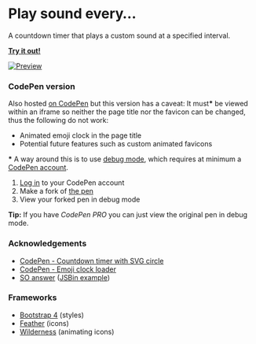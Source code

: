 # Play sound every&hellip;
A countdown timer that plays a custom sound at a specified interval.

<a href="https://hatscripts.github.io/play-sound-every">__Try it out!__

![Preview](https://hatscripts.github.io/play-sound-every/preview.png)</a>

### CodePen version
Also hosted [on CodePen](https://codepen.io/HatScripts/full/VXEyVB) but this version has a caveat: It must<b>*</b> be viewed within an iframe so neither the page title nor the favicon can be changed, thus the following do not work:
* Animated emoji clock in the page title
* Potential future features such as custom animated favicons

<b>*</b> A way around this is to use [debug mode](https://blog.codepen.io/documentation/views/debug-view/), which requires at minimum a [CodePen account](https://codepen.io/accounts/signup/user/free).
1. [Log in](https://codepen.io/login) to your CodePen account
2. Make a fork of [the pen](https://codepen.io/HatScripts/pen/VXEyVB)
3. View your forked pen in debug mode

__Tip:__ If you have _CodePen PRO_ you can just view the original pen in debug mode.

### Acknowledgements
* [CodePen - Countdown timer with SVG circle](https://codepen.io/carsy/pen/VvqJwm)
* [CodePen - Emoji clock loader](https://codepen.io/trezy/pen/QGmQJG)
* [SO answer](https://stackoverflow.com/a/26324917/2203482) ([JSBin example](https://jsbin.com/herir/3/edit?html,js,output))

### Frameworks
* [Bootstrap 4](https://getbootstrap.com/) (styles)
* [Feather](https://feathericons.com/) (icons)
* [Wilderness](https://wilderness.now.sh/) (animating icons)
